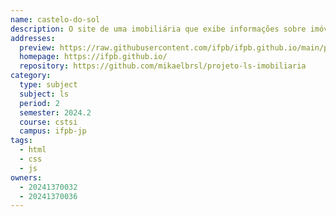 ```yaml
---
name: castelo-do-sol
description: O site de uma imobiliária que exibe informações sobre imóveis e permite a adição, remoção e alteração de imóveis.
addresses:
  preview: https://raw.githubusercontent.com/ifpb/ifpb.github.io/main/preview.png
  homepage: https://ifpb.github.io/
  repository: https://github.com/mikaelbrsl/projeto-ls-imobiliaria
category:
  type: subject
  subject: ls
  period: 2
  semester: 2024.2
  course: cstsi
  campus: ifpb-jp
tags:
  - html
  - css
  - js
owners:
  - 20241370032
  - 20241370036
---
```

